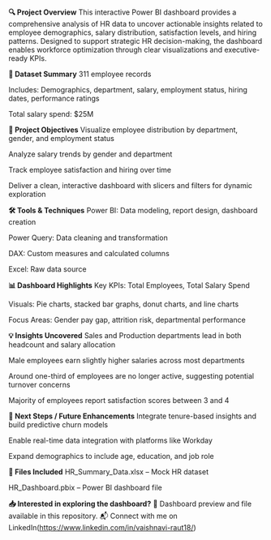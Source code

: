 **🔍 Project Overview**
This interactive Power BI dashboard provides a comprehensive analysis of HR data to uncover actionable insights related to employee demographics, salary distribution, satisfaction levels, and hiring patterns. Designed to support strategic HR decision-making, the dashboard enables workforce optimization through clear visualizations and executive-ready KPIs.

**📁 Dataset Summary**
311 employee records

Includes: Demographics, department, salary, employment status, hiring dates, performance ratings

Total salary spend: $25M

**🎯 Project Objectives**
Visualize employee distribution by department, gender, and employment status

Analyze salary trends by gender and department

Track employee satisfaction and hiring over time

Deliver a clean, interactive dashboard with slicers and filters for dynamic exploration

**🛠️ Tools & Techniques**
Power BI: Data modeling, report design, dashboard creation

Power Query: Data cleaning and transformation

DAX: Custom measures and calculated columns

Excel: Raw data source

**📊 Dashboard Highlights**
Key KPIs: Total Employees, Total Salary Spend

Visuals: Pie charts, stacked bar graphs, donut charts, and line charts

Focus Areas: Gender pay gap, attrition risk, departmental performance

**💡 Insights Uncovered**
Sales and Production departments lead in both headcount and salary allocation

Male employees earn slightly higher salaries across most departments

Around one-third of employees are no longer active, suggesting potential turnover concerns

Majority of employees report satisfaction scores between 3 and 4

**🚀 Next Steps / Future Enhancements**
Integrate tenure-based insights and build predictive churn models

Enable real-time data integration with platforms like Workday

Expand demographics to include age, education, and job role

**📌 Files Included**
HR_Summary_Data.xlsx – Mock HR dataset

HR_Dashboard.pbix – Power BI dashboard file

**📥 Interested in exploring the dashboard?**
📸 Dashboard preview and file available in this repository.
📬 Connect with me on LinkedIn(https://www.linkedin.com/in/vaishnavi-raut18/)

